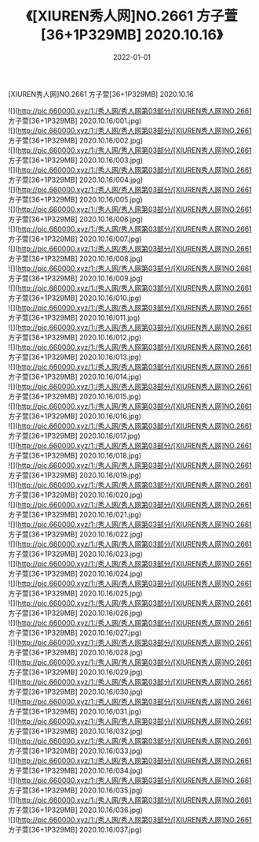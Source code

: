 ﻿---
layout: post
title:  《[XIUREN秀人网]NO.2661 方子萱[36+1P329MB] 2020.10.16》
date:   2022-01-01
img: http://pic.660000.xyz/1:/秀人网/秀人网第03部分/[XIUREN秀人网]NO.2661 方子萱[36+1P329MB] 2020.10.16/000.jpg
categories: [美女, 清纯, 唯美]
---

[XIUREN秀人网]NO.2661 方子萱[36+1P329MB] 2020.10.16

 ![](http://pic.660000.xyz/1:/秀人网/秀人网第03部分/[XIUREN秀人网]NO.2661 方子萱[36+1P329MB] 2020.10.16/001.jpg) <br>![](http://pic.660000.xyz/1:/秀人网/秀人网第03部分/[XIUREN秀人网]NO.2661 方子萱[36+1P329MB] 2020.10.16/002.jpg) <br>![](http://pic.660000.xyz/1:/秀人网/秀人网第03部分/[XIUREN秀人网]NO.2661 方子萱[36+1P329MB] 2020.10.16/003.jpg) <br>![](http://pic.660000.xyz/1:/秀人网/秀人网第03部分/[XIUREN秀人网]NO.2661 方子萱[36+1P329MB] 2020.10.16/004.jpg) <br>![](http://pic.660000.xyz/1:/秀人网/秀人网第03部分/[XIUREN秀人网]NO.2661 方子萱[36+1P329MB] 2020.10.16/005.jpg) <br>![](http://pic.660000.xyz/1:/秀人网/秀人网第03部分/[XIUREN秀人网]NO.2661 方子萱[36+1P329MB] 2020.10.16/006.jpg) <br>![](http://pic.660000.xyz/1:/秀人网/秀人网第03部分/[XIUREN秀人网]NO.2661 方子萱[36+1P329MB] 2020.10.16/007.jpg) <br>![](http://pic.660000.xyz/1:/秀人网/秀人网第03部分/[XIUREN秀人网]NO.2661 方子萱[36+1P329MB] 2020.10.16/008.jpg) <br>![](http://pic.660000.xyz/1:/秀人网/秀人网第03部分/[XIUREN秀人网]NO.2661 方子萱[36+1P329MB] 2020.10.16/009.jpg) <br>![](http://pic.660000.xyz/1:/秀人网/秀人网第03部分/[XIUREN秀人网]NO.2661 方子萱[36+1P329MB] 2020.10.16/010.jpg) <br>![](http://pic.660000.xyz/1:/秀人网/秀人网第03部分/[XIUREN秀人网]NO.2661 方子萱[36+1P329MB] 2020.10.16/011.jpg) <br>![](http://pic.660000.xyz/1:/秀人网/秀人网第03部分/[XIUREN秀人网]NO.2661 方子萱[36+1P329MB] 2020.10.16/012.jpg) <br>![](http://pic.660000.xyz/1:/秀人网/秀人网第03部分/[XIUREN秀人网]NO.2661 方子萱[36+1P329MB] 2020.10.16/013.jpg) <br>![](http://pic.660000.xyz/1:/秀人网/秀人网第03部分/[XIUREN秀人网]NO.2661 方子萱[36+1P329MB] 2020.10.16/014.jpg) <br>![](http://pic.660000.xyz/1:/秀人网/秀人网第03部分/[XIUREN秀人网]NO.2661 方子萱[36+1P329MB] 2020.10.16/015.jpg) <br>![](http://pic.660000.xyz/1:/秀人网/秀人网第03部分/[XIUREN秀人网]NO.2661 方子萱[36+1P329MB] 2020.10.16/016.jpg) <br>![](http://pic.660000.xyz/1:/秀人网/秀人网第03部分/[XIUREN秀人网]NO.2661 方子萱[36+1P329MB] 2020.10.16/017.jpg) <br>![](http://pic.660000.xyz/1:/秀人网/秀人网第03部分/[XIUREN秀人网]NO.2661 方子萱[36+1P329MB] 2020.10.16/018.jpg) <br>![](http://pic.660000.xyz/1:/秀人网/秀人网第03部分/[XIUREN秀人网]NO.2661 方子萱[36+1P329MB] 2020.10.16/019.jpg) <br>![](http://pic.660000.xyz/1:/秀人网/秀人网第03部分/[XIUREN秀人网]NO.2661 方子萱[36+1P329MB] 2020.10.16/020.jpg) <br>![](http://pic.660000.xyz/1:/秀人网/秀人网第03部分/[XIUREN秀人网]NO.2661 方子萱[36+1P329MB] 2020.10.16/021.jpg) <br>![](http://pic.660000.xyz/1:/秀人网/秀人网第03部分/[XIUREN秀人网]NO.2661 方子萱[36+1P329MB] 2020.10.16/022.jpg) <br>![](http://pic.660000.xyz/1:/秀人网/秀人网第03部分/[XIUREN秀人网]NO.2661 方子萱[36+1P329MB] 2020.10.16/023.jpg) <br>![](http://pic.660000.xyz/1:/秀人网/秀人网第03部分/[XIUREN秀人网]NO.2661 方子萱[36+1P329MB] 2020.10.16/024.jpg) <br>![](http://pic.660000.xyz/1:/秀人网/秀人网第03部分/[XIUREN秀人网]NO.2661 方子萱[36+1P329MB] 2020.10.16/025.jpg) <br>![](http://pic.660000.xyz/1:/秀人网/秀人网第03部分/[XIUREN秀人网]NO.2661 方子萱[36+1P329MB] 2020.10.16/026.jpg) <br>![](http://pic.660000.xyz/1:/秀人网/秀人网第03部分/[XIUREN秀人网]NO.2661 方子萱[36+1P329MB] 2020.10.16/027.jpg) <br>![](http://pic.660000.xyz/1:/秀人网/秀人网第03部分/[XIUREN秀人网]NO.2661 方子萱[36+1P329MB] 2020.10.16/028.jpg) <br>![](http://pic.660000.xyz/1:/秀人网/秀人网第03部分/[XIUREN秀人网]NO.2661 方子萱[36+1P329MB] 2020.10.16/029.jpg) <br>![](http://pic.660000.xyz/1:/秀人网/秀人网第03部分/[XIUREN秀人网]NO.2661 方子萱[36+1P329MB] 2020.10.16/030.jpg) <br>![](http://pic.660000.xyz/1:/秀人网/秀人网第03部分/[XIUREN秀人网]NO.2661 方子萱[36+1P329MB] 2020.10.16/031.jpg) <br>![](http://pic.660000.xyz/1:/秀人网/秀人网第03部分/[XIUREN秀人网]NO.2661 方子萱[36+1P329MB] 2020.10.16/032.jpg) <br>![](http://pic.660000.xyz/1:/秀人网/秀人网第03部分/[XIUREN秀人网]NO.2661 方子萱[36+1P329MB] 2020.10.16/033.jpg) <br>![](http://pic.660000.xyz/1:/秀人网/秀人网第03部分/[XIUREN秀人网]NO.2661 方子萱[36+1P329MB] 2020.10.16/034.jpg) <br>![](http://pic.660000.xyz/1:/秀人网/秀人网第03部分/[XIUREN秀人网]NO.2661 方子萱[36+1P329MB] 2020.10.16/035.jpg) <br>![](http://pic.660000.xyz/1:/秀人网/秀人网第03部分/[XIUREN秀人网]NO.2661 方子萱[36+1P329MB] 2020.10.16/036.jpg) <br>![](http://pic.660000.xyz/1:/秀人网/秀人网第03部分/[XIUREN秀人网]NO.2661 方子萱[36+1P329MB] 2020.10.16/037.jpg) <br>